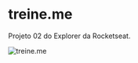 # treine.me
Projeto 02 do Explorer da Rocketseat.

![treine.me](https://github.com/madalena-rocha/treine.me/blob/main/assets/treine.me.png)
